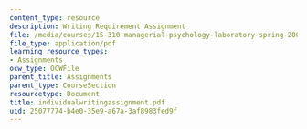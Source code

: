```yaml
---
content_type: resource
description: Writing Requirement Assignment
file: /media/courses/15-310-managerial-psychology-laboratory-spring-2003/25077774b4e035e9a67a3af8983fed9f_individualwritingassignment.pdf
file_type: application/pdf
learning_resource_types:
- Assignments
ocw_type: OCWFile
parent_title: Assignments
parent_type: CourseSection
resourcetype: Document
title: individualwritingassignment.pdf
uid: 25077774-b4e0-35e9-a67a-3af8983fed9f
---
```

